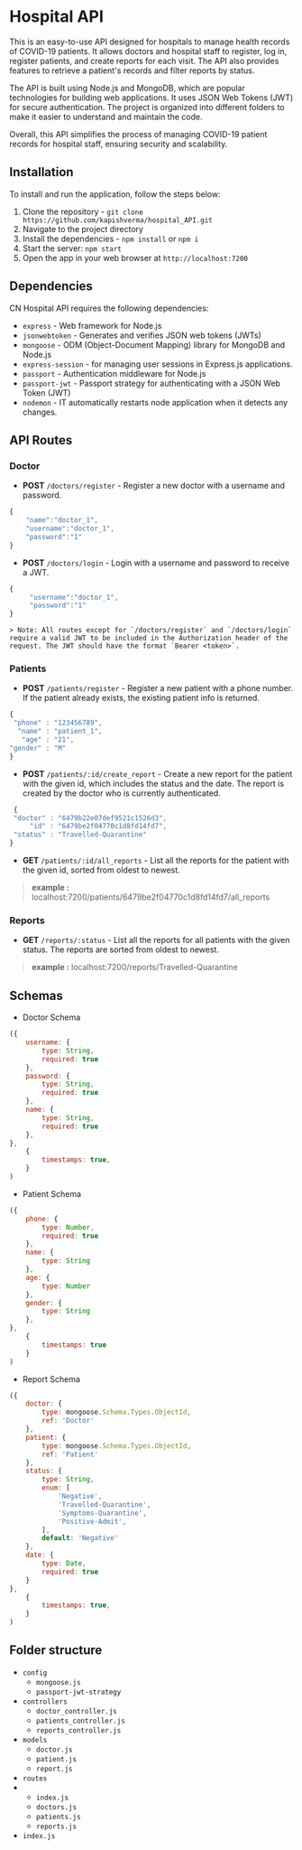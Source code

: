 # Hospital API

This is an easy-to-use API designed for hospitals to manage health records of COVID-19 patients. It allows doctors and hospital staff to register, log in, register patients, and create reports for each visit. The API also provides features to retrieve a patient's records and filter reports by status.

The API is built using Node.js and MongoDB, which are popular technologies for building web applications. It uses JSON Web Tokens (JWT) for secure authentication. The project is organized into different folders to make it easier to understand and maintain the code.

Overall, this API simplifies the process of managing COVID-19 patient records for hospital staff, ensuring security and scalability.

## Installation

To install and run the application, follow the steps below:
1. Clone the repository - `git clone https://github.com/kapishverma/hospital_API.git`
2. Navigate to the project directory
3. Install the dependencies - `npm install` or `npm i`
4. Start the server: `npm start`
5. Open the app in your web browser at `http://localhost:7200`

## Dependencies

CN Hospital API requires the following dependencies:

-   `express` - Web framework for Node.js
-   `jsonwebtoken` - Generates and verifies JSON web tokens (JWTs)
-   `mongoose` - ODM (Object-Document Mapping) library for MongoDB and Node.js
-   `express-session` - for managing user sessions in Express.js applications.
-   `passport` - Authentication middleware for Node.js
-   `passport-jwt` - Passport strategy for authenticating with a JSON Web Token (JWT)
-   `nodemon` - IT automatically restarts node application when it detects any changes.
## API Routes

### Doctor

-   **POST** `/doctors/register` - Register a new doctor with a username and password.
```javascript
{
    "name":"doctor_1",
    "username":"doctor_1",
    "password":"1"
}
```
-   **POST** `/doctors/login` - Login with a username and password to receive a JWT.
```javascript
{
     "username":"doctor_1",
     "password":"1"
}
```

    > Note: All routes except for `/doctors/register` and `/doctors/login` require a valid JWT to be included in the Authorization header of the request. The JWT should have the format `Bearer <token>`.

### Patients

-   **POST** `/patients/register` - Register a new patient with a phone number. If the patient already exists, the existing patient info is returned.

```javascript
{
 "phone" : "123456789",
  "name" : "patient_1",
   "age" : "21",
"gender" : "M"
}
```
-   **POST** `/patients/:id/create_report` - Create a new report for the patient with the given id, which includes the status and the date. The report is created by the doctor who is currently authenticated.

```javascript
 {
 "doctor" : "6479b22e07def9521c1526d3",
     "id" : "6479be2f04770c1d8fd14fd7", 
 "status" : "Travelled-Quarantine"
}
```

-   **GET** `/patients/:id/all_reports` - List all the reports for the patient with the given id, sorted from oldest to newest.

>   **example :** localhost:7200/patients/6479be2f04770c1d8fd14fd7/all_reports

### Reports

-   **GET** `/reports/:status` - List all the reports for all patients with the given status. The reports are sorted from oldest to newest.
>   **example :** localhost:7200/reports/Travelled-Quarantine 


## Schemas
- Doctor Schema
```javascript
({
    username: {
        type: String,
        required: true
    },
    password: {
        type: String,
        required: true 
    },
    name: {
        type: String,
        required: true
    },
},
    {
        timestamps: true,
    }
)
```
- Patient Schema

```javascript
({
    phone: {
        type: Number,
        required: true
    },
    name: {
        type: String  
    },
    age: {
        type: Number
    },
    gender: {
        type: String
    },
},
    {
        timestamps: true
    }
)
```
- Report Schema

```javascript
({
    doctor: {
        type: mongoose.Schema.Types.ObjectId,
        ref: 'Doctor'
    },
    patient: {
        type: mongoose.Schema.Types.ObjectId,
        ref: 'Patient'
    },
    status: {
        type: String,
        enum: [
            'Negative',
            'Travelled-Quarantine',
            'Symptoms-Quarantine',
            'Positive-Admit',
        ],
        default: 'Negative'
    },
    date: {
        type: Date,
        required: true
    }
},
    {
        timestamps: true,
    }
)
```

## Folder structure

-   `config`
    - `mongoose.js`
    -  `passport-jwt-strategy`
-   `controllers`
    -   `doctor_controller.js`
    -   `patients_controller.js`
    -   `reports_controller.js`
-   `models`
    -   `doctor.js`
    -   `patient.js`
    -   `report.js`
-   `routes`
-   -   `index.js`
    -   `doctors.js`
    -   `patients.js`
    -   `reports.js`
-   `index.js`
